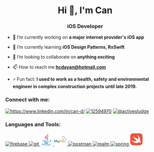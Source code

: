 <h1 align="center">Hi 👋, I'm Can</h1>
<h3 align="center">iOS Developer</h3>

- 🔭 I’m currently working on **a major internet provider's iOS app**

- 🌱 I’m currently learning **iOS Design Patterns, RxSwift**

- 👯 I’m looking to collaborate on **anything exciting**

- 📫 How to reach me **hcdayan@hotmail.com**

- ⚡ Fun fact: **I used to work as a health, safety and environmental engineer in complex construction projects until late 2019.**

<h3 align="left">Connect with me:</h3>
<p align="left">
<a href="https://linkedin.com/in/can-d/" target="blank"><img align="center" src="https://cdn.jsdelivr.net/npm/simple-icons@3.0.1/icons/linkedin.svg" alt="https://www.linkedin.com/in/can-d/" height="30" width="40" /></a>
<a href="https://stackoverflow.com/users/12594970" target="blank"><img align="center" src="https://cdn.jsdelivr.net/npm/simple-icons@3.0.1/icons/stackoverflow.svg" alt="12594970" height="30" width="40" /></a>
<a href="https://medium.com/@activesludge" target="blank"><img align="center" src="https://cdn.jsdelivr.net/npm/simple-icons@3.0.1/icons/medium.svg" alt="@activesludge" height="30" width="40" /></a>
</p>

<h3 align="left">Languages and Tools:</h3>
<p align="left"> <a href="https://firebase.google.com/" target="_blank"> <img src="https://www.vectorlogo.zone/logos/firebase/firebase-icon.svg" alt="firebase" width="40" height="40"/> </a> <a href="https://git-scm.com/" target="_blank"> <img src="https://www.vectorlogo.zone/logos/git-scm/git-scm-icon.svg" alt="git" width="40" height="40"/> </a> <a href="https://www.java.com" target="_blank"> <img src="https://raw.githubusercontent.com/devicons/devicon/master/icons/java/java-original.svg" alt="java" width="40" height="40"/> </a> <a href="https://www.mysql.com/" target="_blank"> <img src="https://raw.githubusercontent.com/devicons/devicon/master/icons/mysql/mysql-original-wordmark.svg" alt="mysql" width="40" height="40"/> </a> <a href="https://postman.com" target="_blank"> <img src="https://www.vectorlogo.zone/logos/getpostman/getpostman-icon.svg" alt="postman" width="40" height="40"/> </a> <a href="https://realm.io/" target="_blank"> <img src="https://raw.githubusercontent.com/bestofjs/bestofjs-webui/8665e8c267a0215f3159df28b33c365198101df5/public/logos/realm.svg" alt="realm" width="40" height="40"/> </a> <a href="https://spring.io/" target="_blank"> <img src="https://www.vectorlogo.zone/logos/springio/springio-icon.svg" alt="spring" width="40" height="40"/> </a> <a href="https://developer.apple.com/swift/" target="_blank"> <img src="https://raw.githubusercontent.com/devicons/devicon/master/icons/swift/swift-original.svg" alt="swift" width="40" height="40"/> </a> </p>
